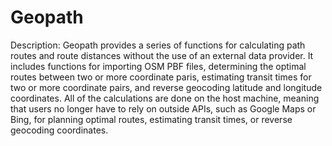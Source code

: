 # Geopath
Description: Geopath provides a series of functions for calculating path routes and route distances without the use of an external data provider.  It includes functions for importing OSM PBF files, determining the optimal routes between two or more coordinate paris, estimating transit times for two or more coordinate pairs, and reverse geocoding latitude and longitude coordinates.  All of the calculations are done on the host machine, meaning that users no longer have to rely on outside APIs, such as Google Maps or Bing, for planning optimal routes, estimating transit times, or reverse geocoding coordinates.
